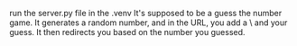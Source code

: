 run the server.py file in the .venv
It's supposed to be a guess the number game. It generates a random number, and in the URL, you add a \ and your guess.
It then redirects you based on the number you guessed. 
